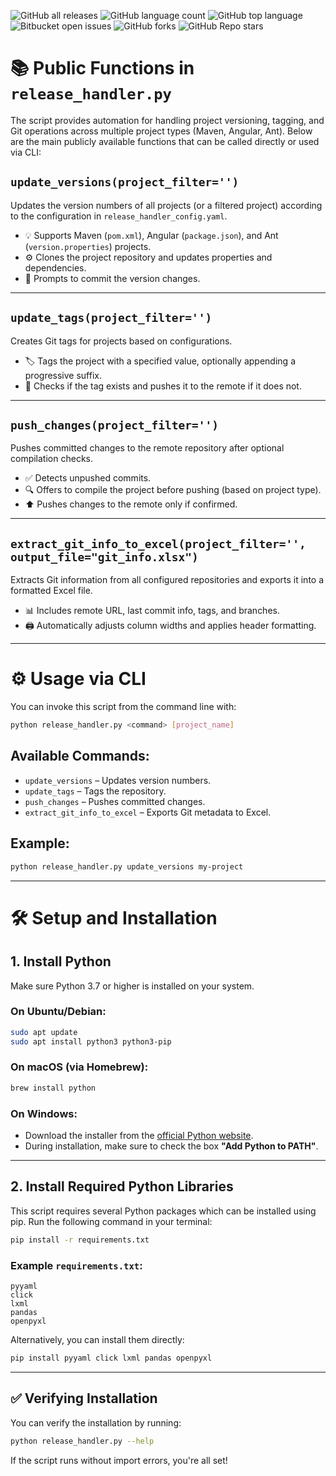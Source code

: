 ![GitHub all releases](https://img.shields.io/github/downloads/mcasari/release-handler/total)
![GitHub language count](https://img.shields.io/github/languages/count/mcasari/release-handler)
![GitHub top language](https://img.shields.io/github/languages/top/mcasari/release-handler?color=yellow)
![Bitbucket open issues](https://img.shields.io/bitbucket/issues/mcasari/release-handler)
![GitHub forks](https://img.shields.io/github/forks/mcasari/release-handler?style=social)
![GitHub Repo stars](https://img.shields.io/github/stars/mcasari/release-handler?style=social)



# 📚 Public Functions in `release_handler.py`

The script provides automation for handling project versioning, tagging, and Git operations across multiple project types (Maven, Angular, Ant). Below are the main publicly available functions that can be called directly or used via CLI:

## `update_versions(project_filter='')`
Updates the version numbers of all projects (or a filtered project) according to the configuration in `release_handler_config.yaml`.

- 💡 Supports Maven (`pom.xml`), Angular (`package.json`), and Ant (`version.properties`) projects.
- ⚙️ Clones the project repository and updates properties and dependencies.
- 📝 Prompts to commit the version changes.

---

## `update_tags(project_filter='')`
Creates Git tags for projects based on configurations.

- 🏷️ Tags the project with a specified value, optionally appending a progressive suffix.
- 🧪 Checks if the tag exists and pushes it to the remote if it does not.

---

## `push_changes(project_filter='')`
Pushes committed changes to the remote repository after optional compilation checks.

- ✅ Detects unpushed commits.
- 🔍 Offers to compile the project before pushing (based on project type).
- ⬆️ Pushes changes to the remote only if confirmed.

---

## `extract_git_info_to_excel(project_filter='', output_file="git_info.xlsx")`
Extracts Git information from all configured repositories and exports it into a formatted Excel file.

- 📊 Includes remote URL, last commit info, tags, and branches.
- 🖨️ Automatically adjusts column widths and applies header formatting.

---

# ⚙️ Usage via CLI

You can invoke this script from the command line with:

```bash
python release_handler.py <command> [project_name]
```

## Available Commands:
- `update_versions` – Updates version numbers.
- `update_tags` – Tags the repository.
- `push_changes` – Pushes committed changes.
- `extract_git_info_to_excel` – Exports Git metadata to Excel.

## Example:
```bash
python release_handler.py update_versions my-project
```


---

# 🛠️ Setup and Installation

## 1. Install Python

Make sure Python 3.7 or higher is installed on your system.

### On Ubuntu/Debian:
```bash
sudo apt update
sudo apt install python3 python3-pip
```

### On macOS (via Homebrew):
```bash
brew install python
```

### On Windows:
- Download the installer from the [official Python website](https://www.python.org/downloads/).
- During installation, make sure to check the box **"Add Python to PATH"**.

---

## 2. Install Required Python Libraries

This script requires several Python packages which can be installed using pip. Run the following command in your terminal:

```bash
pip install -r requirements.txt
```

### Example `requirements.txt`:
```
pyyaml
click
lxml
pandas
openpyxl
```

Alternatively, you can install them directly:

```bash
pip install pyyaml click lxml pandas openpyxl
```

---

## ✅ Verifying Installation

You can verify the installation by running:

```bash
python release_handler.py --help
```

If the script runs without import errors, you're all set!


